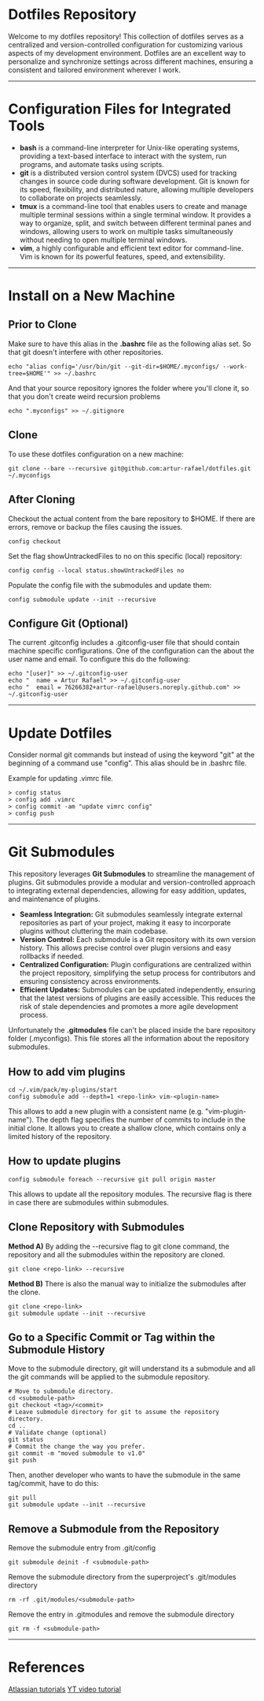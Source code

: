 # Dotfiles Repository

Welcome to my dotfiles repository! This collection of dotfiles serves as a centralized and version-controlled configuration for customizing various aspects of my development environment. Dotfiles are an excellent way to personalize and synchronize settings across different machines, ensuring a consistent and tailored environment wherever I work.

___

# Configuration Files for Integrated Tools

- **bash** is a command-line interpreter for Unix-like operating systems, providing a text-based interface to interact with the system, run programs, and automate tasks using scripts.
- **git** is a distributed version control system (DVCS) used for tracking changes in source code during software development. Git is known for its speed, flexibility, and distributed nature, allowing multiple developers to collaborate on projects seamlessly.
- **tmux** is a command-line tool that enables users to create and manage multiple terminal sessions within a single terminal window. It provides a way to organize, split, and switch between different terminal panes and windows, allowing users to work on multiple tasks simultaneously without needing to open multiple terminal windows.
- **vim**, a highly configurable and efficient text editor for command-line. Vim is known for its powerful features, speed, and extensibility.

___

# Install on a New Machine

## Prior to Clone

Make sure to have this alias in the **.bashrc** file as the following alias set. So that git doesn't interfere with other repositories.

    echo "alias config='/usr/bin/git --git-dir=$HOME/.myconfigs/ --work-tree=$HOME'" >> ~/.bashrc

And that your source repository ignores the folder where you'll clone it, so that you don't create weird recursion problems

    echo ".myconfigs" >> ~/.gitignore

## Clone

To use these dotfiles configuration on a new machine:

    git clone --bare --recursive git@github.com:artur-rafael/dotfiles.git ~/.myconfigs

## After Cloning

Checkout the actual content from the bare repository to $HOME. If there are errors, remove or backup the files causing the issues.

    config checkout

Set the flag showUntrackedFiles to no on this specific (local) repository:

    config config --local status.showUntrackedFiles no

Populate the config file with the submodules and update them:

    config submodule update --init --recursive

## Configure Git (Optional)

The current .gitconfig includes a .gitconfig-user file that should contain machine specific configurations. One of the configuration can the about the user name and email. To configure this do the following:

    echo "[user]" >> ~/.gitconfig-user
    echo "	name = Artur Rafael" >> ~/.gitconfig-user
    echo "	email = 76266382+artur-rafael@users.noreply.github.com" >> ~/.gitconfig-user

___

# Update Dotfiles

Consider normal git commands but instead of using the keyword "git" at the beginning of a command use "config". This alias should be in .bashrc file.

Example for updating .vimrc file.

    > config status
    > config add .vimrc
    > config commit -am "update vimrc config"
    > config push

___

# Git Submodules

This repository leverages **Git Submodules** to streamline the management of plugins. Git submodules provide a modular and version-controlled approach to integrating external dependencies, allowing for easy addition, updates, and maintenance of plugins.
- **Seamless Integration:** Git submodules seamlessly integrate external repositories as part of your project, making it easy to incorporate plugins without cluttering the main codebase.
- **Version Control:** Each submodule is a Git repository with its own version history. This allows precise control over plugin versions and easy rollbacks if needed.
- **Centralized Configuration:** Plugin configurations are centralized within the project repository, simplifying the setup process for contributors and ensuring consistency across environments.
- **Efficient Updates:** Submodules can be updated independently, ensuring that the latest versions of plugins are easily accessible. This reduces the risk of stale dependencies and promotes a more agile development process.

Unfortunately the **.gitmodules** file can't be placed inside the bare repository folder (.myconfigs). This file stores all the information about the repository submodules.

## How to add vim plugins

    cd ~/.vim/pack/my-plugins/start
    config submodule add --depth=1 <repo-link> vim-<plugin-name>

This allows to add a new plugin with a consistent name (e.g. "vim-plugin-name"). The depth flag specifies the number of commits to include in the initial clone. It allows you to create a shallow clone, which contains only a limited history of the repository.

## How to update plugins

    config submodule foreach --recursive git pull origin master

This allows to update all the repository modules. The recursive flag is there in case there are submodules within submodules.

## Clone Repository with Submodules

**Method A)** By adding the --recursive flag to git clone command, the repository and all the submodules within the repository are cloned.

    git clone <repo-link> --recursive

**Method B)** There is also the manual way to initialize the submodules after the clone.

    git clone <repo-link>
    git submodule update --init --recursive

## Go to a Specific Commit or Tag within the Submodule History

Move to the submodule directory, git will understand its a submodule and all the git commands will be applied to the submodule repository.

    # Move to submodule directory.
    cd <submodule-path>
    git checkout <tag>/<commit>
    # Leave submodule directory for git to assume the repository directory.
    cd ..
    # Validate change (optional)
    git status
    # Commit the change the way you prefer.
    git commit -m "moved submodule to v1.0"
    git push

Then, another developer who wants to have the submodule in the same tag/commit, have to do this:

    git pull
    git submodule update --init --recursive

## Remove a Submodule from the Repository

Remove the submodule entry from .git/config

    git submodule deinit -f <submodule-path>

Remove the submodule directory from the superproject's .git/modules directory

    rm -rf .git/modules/<submodule-path>

Remove the entry in .gitmodules and remove the submodule directory

    git rm -f <submodule-path>

___

# References
[Atlassian tutorials](https://www.atlassian.com/git/tutorials/dotfiles)
[YT video tutorial](https://www.youtube.com/watch?v=tBoLDpTWVOM)

